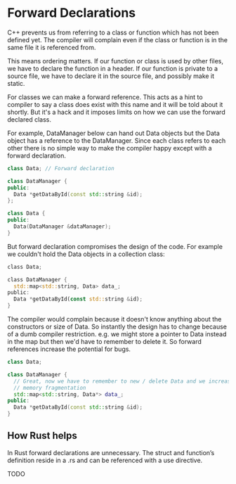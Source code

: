 # Forward Declarations

C++ prevents us from referring to a class or function which has not been defined yet. The compiler will complain even if the class or function is in the same file it is referenced from.

This means ordering matters. If our function or class is used by other files, we have to declare the function in a header. If our function is private to a source file, we have to declare it in the source file, and possibly make it static.

For classes we can make a forward reference. This acts as a hint to compiler to say a class does exist with this name and it will be told about it shortly. But it's a hack and it imposes limits on how we can use the forward declared class.

For example, DataManager below can hand out Data objects but the Data object has a reference to the DataManager. Since each class refers to each other there is no simple way to make the compiler happy except with a forward declaration.

```c++
class Data; // Forward declaration

class DataManager {
public:
  Data *getDataById(const std::string &id);
};

class Data {
public:
  Data(DataManager &dataManager);
}
```

But forward declaration compromises the design of the code. For example we couldn't hold the Data objects in a collection class:

```rust
class Data;

class DataManager {
  std::map<std::string, Data> data_;
public:
  Data *getDataById(const std::string &id);
}
```

The compiler would complain because it doesn't know anything about the constructors or size of Data. So instantly the design has to change because of a dumb compiler restriction. e.g. we might store a pointer to Data instead in the map but then we'd have to remember to delete it. So forward references increase the potential for bugs.

```c++
class Data;

class DataManager {
  // Great, now we have to remember to new / delete Data and we increase
  // memory fragmentation
  std::map<std::string, Data*> data_;
public:
  Data *getDataById(const std::string &id);
}
```

## How Rust helps

In Rust forward declarations are unnecessary. The struct and function’s definition reside in a .rs and can be referenced with a use directive.

TODO
